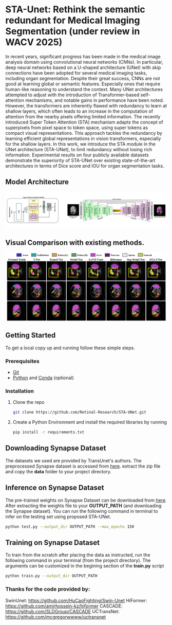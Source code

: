 # STA-Unet: Rethink the semantic redundant for Medical Imaging Segmentation (under review in WACV 2025)
In recent years, significant progress has been made in the medical image analysis domain using convolutional neural networks (CNNs). In particular, deep neural networks based on a U-shaped architecture (UNet) with skip connections have been adopted for several medical imaging tasks, including organ segmentation. Despite their great success, CNNs are not good at learning global or semantic features. Especially ones that require human-like reasoning to understand the context. Many UNet architectures attempted to adjust with the introduction of Transformer-based self-attention mechanisms, and notable gains in performance have been noted. However, the transformers are inherently flawed with redundancy to learn at shallow layers, which often leads to an increase in the computation of attention from the nearby pixels offering limited information. The recently introduced Super Token Attention (STA) mechanism adapts the concept of superpixels from pixel space to token space, using super tokens as compact visual representations. This approach tackles the redundancy by learning efficient global representations in vision transformers, especially for the shallow layers. In this work, we introduce the STA module in the UNet architecture (STA-UNet), to limit redundancy without losing rich information. Experimental results on four publicly available datasets demonstrate the superiority of STA-UNet over existing state-of-the-art architectures in terms of Dice score and IOU for organ segmentation tasks. 

## Model Architecture

![Model Overview](https://github.com/Retinal-Research/STA-UNet/blob/master/images/architecture%20illustration.png)

## Visual Comparison with existing methods. 

![Results](https://github.com/Retinal-Research/STA-UNet/blob/master/images/synapse%20illustration.png)

## Getting Started

To get a local copy up and running follow these simple steps.

### Prerequisites

- [Git](https://git-scm.com)
- [Python](https://www.python.org/downloads/) and [Conda](https://docs.conda.io/projects/conda/en/latest/user-guide/install/index.html) (optional)

### Installation

1. Clone the repo
   ```sh
   git clone https://github.com/Retinal-Research/STA-UNet.git

2. Create a Python Environment and install the required libraries by running
   ```sh
   pip install -r requirements.txt
   
## Downloading Synapse Dataset 

The datasets we used are provided by TransUnet's authors. The preprocessed Synapse dataset is accessed from [here](https://drive.google.com/drive/folders/1ACJEoTp-uqfFJ73qS3eUObQh52nGuzCd). extract the zip file and copy the **data** folder to your project directory.

## Inference on Synapse Dataset
The pre-trained weights on Synapse Dataset can be downloaded from [here](https://drive.google.com/drive/folders/1hjoffuESP3bAnV_SSGmkvhHwjtj8DWvz?usp=sharing). After extracting the weights file to your **OUTPUT_PATH** (and downloading the Synapse dataset). You can run the following command in terminal to infer on the testing set using proposed STA-UNet. 

```sh
python test.py --output_dir OUTPUT_PATH --max_epochs 150
```

## Training on Synapse Dataset
To train from the scratch after placing the data as instructed, run the following command in your terminal (from the project directory). The arguments can be customized in the begining section of the **train.py** script

```sh
python train.py --output_dir OUTPUT_PATH
```

### Thanks for the code provided by:

SwinUnet: https://github.com/HuCaoFighting/Swin-Unet
HiFormer: https://github.com/amirhossein-kz/hiformer
CASCADE: https://github.com/SLDGroup/CASCADE
UCTransNet: https://github.com/mcgregorwwww/uctransnet
